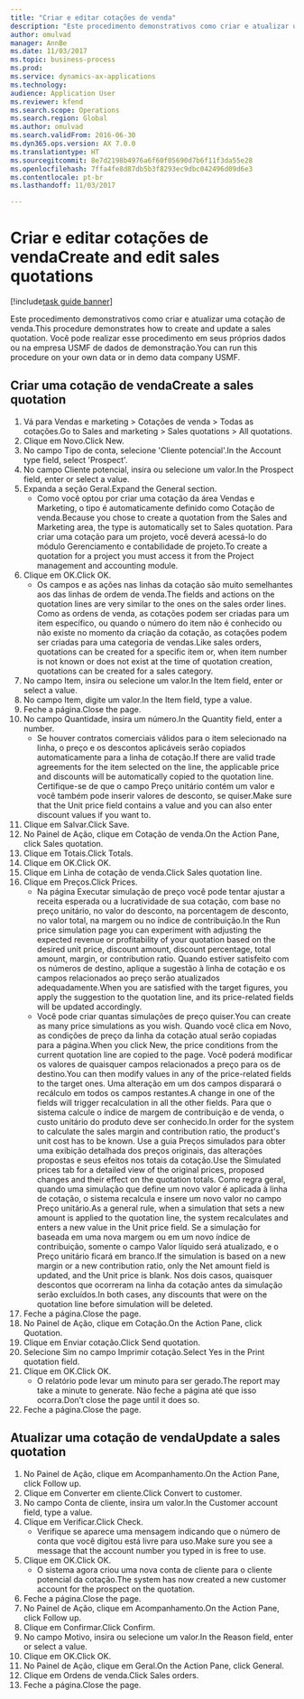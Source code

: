 ```yaml
--- 
title: "Criar e editar cotações de venda"
description: "Este procedimento demonstrativos como criar e atualizar uma cotação de venda."
author: omulvad
manager: AnnBe
ms.date: 11/03/2017
ms.topic: business-process
ms.prod: 
ms.service: dynamics-ax-applications
ms.technology: 
audience: Application User
ms.reviewer: kfend
ms.search.scope: Operations
ms.search.region: Global
ms.author: omulvad
ms.search.validFrom: 2016-06-30
ms.dyn365.ops.version: AX 7.0.0
ms.translationtype: HT
ms.sourcegitcommit: 8e7d2198b4976a6f60f05690d7b6f11f3da55e28
ms.openlocfilehash: 7ffa4fe8d87db5b3f8293ec9dbc042496d09d6e3
ms.contentlocale: pt-br
ms.lasthandoff: 11/03/2017

---
```

# <a name="create-and-edit-sales-quotations"></a><span data-ttu-id="5b783-103">Criar e editar cotações de venda</span><span class="sxs-lookup"><span data-stu-id="5b783-103">Create and edit sales quotations</span></span>

[!include[task guide banner](../../includes/task-guide-banner.md)]

<span data-ttu-id="5b783-104">Este procedimento demonstrativos como criar e atualizar uma cotação de venda.</span><span class="sxs-lookup"><span data-stu-id="5b783-104">This procedure demonstrates how to create and update a sales quotation.</span></span> <span data-ttu-id="5b783-105">Você pode realizar esse procedimento em seus próprios dados ou na empresa USMF de dados de demonstração.</span><span class="sxs-lookup"><span data-stu-id="5b783-105">You can run this procedure on your own data or in demo data company USMF.</span></span>


## <a name="create-a-sales-quotation"></a><span data-ttu-id="5b783-106">Criar uma cotação de venda</span><span class="sxs-lookup"><span data-stu-id="5b783-106">Create a sales quotation</span></span>
1. <span data-ttu-id="5b783-107">Vá para Vendas e marketing > Cotações de venda > Todas as cotações.</span><span class="sxs-lookup"><span data-stu-id="5b783-107">Go to Sales and marketing > Sales quotations > All quotations.</span></span>
2. <span data-ttu-id="5b783-108">Clique em Novo.</span><span class="sxs-lookup"><span data-stu-id="5b783-108">Click New.</span></span>
3. <span data-ttu-id="5b783-109">No campo Tipo de conta, selecione 'Cliente potencial'.</span><span class="sxs-lookup"><span data-stu-id="5b783-109">In the Account type field, select 'Prospect'.</span></span>
4. <span data-ttu-id="5b783-110">No campo Cliente potencial, insira ou selecione um valor.</span><span class="sxs-lookup"><span data-stu-id="5b783-110">In the Prospect field, enter or select a value.</span></span>
5. <span data-ttu-id="5b783-111">Expanda a seção Geral.</span><span class="sxs-lookup"><span data-stu-id="5b783-111">Expand the General section.</span></span>
    * <span data-ttu-id="5b783-112">Como você optou por criar uma cotação da área Vendas e Marketing, o tipo é automaticamente definido como Cotação de venda.</span><span class="sxs-lookup"><span data-stu-id="5b783-112">Because you chose to create a quotation from the Sales and Marketing area, the type is automatically set to Sales quotation.</span></span> <span data-ttu-id="5b783-113">Para criar uma cotação para um projeto, você deverá acessá-lo do módulo Gerenciamento e contabilidade de projeto.</span><span class="sxs-lookup"><span data-stu-id="5b783-113">To create a quotation for a project you must access it from the Project management and accounting module.</span></span>   
6. <span data-ttu-id="5b783-114">Clique em OK.</span><span class="sxs-lookup"><span data-stu-id="5b783-114">Click OK.</span></span>
    * <span data-ttu-id="5b783-115">Os campos e as ações nas linhas da cotação são muito semelhantes aos das linhas de ordem de venda.</span><span class="sxs-lookup"><span data-stu-id="5b783-115">The fields and actions on the quotation lines are very similar to the ones on the sales order lines.</span></span>   <span data-ttu-id="5b783-116">Como as ordens de venda, as cotações podem ser criadas para um item específico, ou quando o número do item não é conhecido ou não existe no momento da criação da cotação, as cotações podem ser criadas para uma categoria de vendas.</span><span class="sxs-lookup"><span data-stu-id="5b783-116">Like sales orders, quotations can be created for a specific item or, when item number is not known or does not exist at the time of quotation creation, quotations can be created for a sales category.</span></span>  
7. <span data-ttu-id="5b783-117">No campo Item, insira ou selecione um valor.</span><span class="sxs-lookup"><span data-stu-id="5b783-117">In the Item field, enter or select a value.</span></span>
8. <span data-ttu-id="5b783-118">No campo Item, digite um valor.</span><span class="sxs-lookup"><span data-stu-id="5b783-118">In the Item field, type a value.</span></span>
9. <span data-ttu-id="5b783-119">Feche a página.</span><span class="sxs-lookup"><span data-stu-id="5b783-119">Close the page.</span></span>
10. <span data-ttu-id="5b783-120">No campo Quantidade, insira um número.</span><span class="sxs-lookup"><span data-stu-id="5b783-120">In the Quantity field, enter a number.</span></span>
    * <span data-ttu-id="5b783-121">Se houver contratos comerciais válidos para o item selecionado na linha, o preço e os descontos aplicáveis serão copiados automaticamente para a linha de cotação.</span><span class="sxs-lookup"><span data-stu-id="5b783-121">If there are valid trade agreements for the item selected on the line, the applicable price and discounts will be automatically copied to the quotation line.</span></span> <span data-ttu-id="5b783-122">Certifique-se de que o campo Preço unitário contém um valor e você também pode inserir valores de desconto, se quiser.</span><span class="sxs-lookup"><span data-stu-id="5b783-122">Make sure that the Unit price field contains a value and you can also enter discount values if you want to.</span></span>  
11. <span data-ttu-id="5b783-123">Clique em Salvar.</span><span class="sxs-lookup"><span data-stu-id="5b783-123">Click Save.</span></span>
12. <span data-ttu-id="5b783-124">No Painel de Ação, clique em Cotação de venda.</span><span class="sxs-lookup"><span data-stu-id="5b783-124">On the Action Pane, click Sales quotation.</span></span>
13. <span data-ttu-id="5b783-125">Clique em Totais.</span><span class="sxs-lookup"><span data-stu-id="5b783-125">Click Totals.</span></span>
14. <span data-ttu-id="5b783-126">Clique em OK.</span><span class="sxs-lookup"><span data-stu-id="5b783-126">Click OK.</span></span>
15. <span data-ttu-id="5b783-127">Clique em Linha de cotação de venda.</span><span class="sxs-lookup"><span data-stu-id="5b783-127">Click Sales quotation line.</span></span>
16. <span data-ttu-id="5b783-128">Clique em Preços.</span><span class="sxs-lookup"><span data-stu-id="5b783-128">Click Prices.</span></span>
    * <span data-ttu-id="5b783-129">Na página Executar simulação de preço você pode tentar ajustar a receita esperada ou a lucratividade de sua cotação, com base no preço unitário, no valor do desconto, na porcentagem de desconto, no valor total, na margem ou no índice de contribuição.</span><span class="sxs-lookup"><span data-stu-id="5b783-129">In the Run price simulation page you can experiment with adjusting the expected revenue or profitability of your quotation based on the desired unit price, discount amount, discount percentage, total amount, margin, or contribution ratio.</span></span>   <span data-ttu-id="5b783-130">Quando estiver satisfeito com os números de destino, aplique a sugestão à linha de cotação e os campos relacionados ao preço serão atualizados adequadamente.</span><span class="sxs-lookup"><span data-stu-id="5b783-130">When you are satisfied with the target figures, you apply the suggestion to the quotation line, and its price-related fields will be updated accordingly.</span></span>  
    * <span data-ttu-id="5b783-131">Você pode criar quantas simulações de preço quiser.</span><span class="sxs-lookup"><span data-stu-id="5b783-131">You can create as many price simulations as you wish.</span></span> <span data-ttu-id="5b783-132">Quando você clica em Novo, as condições de preço da linha da cotação atual serão copiadas para a página.</span><span class="sxs-lookup"><span data-stu-id="5b783-132">When you click New, the price conditions from the current quotation line are copied to the page.</span></span> <span data-ttu-id="5b783-133">Você poderá modificar os valores de quaisquer campos relacionados a preço para os de destino.</span><span class="sxs-lookup"><span data-stu-id="5b783-133">You can then modify values in any of the price-related fields to the target ones.</span></span> <span data-ttu-id="5b783-134">Uma alteração em um dos campos disparará o recálculo em todos os campos restantes.</span><span class="sxs-lookup"><span data-stu-id="5b783-134">A change in one of the fields will trigger recalculation in all the other fields.</span></span> <span data-ttu-id="5b783-135">Para que o sistema calcule o índice de margem de contribuição e de venda, o custo unitário do produto deve ser conhecido.</span><span class="sxs-lookup"><span data-stu-id="5b783-135">In order for the system to calculate the sales margin and contribution ratio, the product's unit cost has to be known.</span></span> <span data-ttu-id="5b783-136">Use a guia Preços simulados para obter uma exibição detalhada dos preços originais, das alterações propostas e seus efeitos nos totais da cotação.</span><span class="sxs-lookup"><span data-stu-id="5b783-136">Use the Simulated prices tab for a detailed view of the original prices, proposed changes and their effect on the quotation totals.</span></span>   <span data-ttu-id="5b783-137">Como regra geral, quando uma simulação que define um novo valor é aplicada à linha de cotação, o sistema recalcula e insere um novo valor no campo Preço unitário.</span><span class="sxs-lookup"><span data-stu-id="5b783-137">As a general rule, when a simulation that sets a new amount is applied to the quotation line, the system recalculates and enters a new value in the Unit price field.</span></span> <span data-ttu-id="5b783-138">Se a simulação for baseada em uma nova margem ou em um novo índice de contribuição, somente o campo Valor líquido será atualizado, e o Preço unitário ficará em branco.</span><span class="sxs-lookup"><span data-stu-id="5b783-138">If the simulation is based on a new margin or a new contribution ratio, only the Net amount field is updated, and the Unit price is blank.</span></span> <span data-ttu-id="5b783-139">Nos dois casos, quaisquer descontos que ocorreram na linha da cotação antes da simulação serão excluídos.</span><span class="sxs-lookup"><span data-stu-id="5b783-139">In both cases, any discounts that were on the quotation line before simulation will be deleted.</span></span>  
17. <span data-ttu-id="5b783-140">Feche a página.</span><span class="sxs-lookup"><span data-stu-id="5b783-140">Close the page.</span></span>
18. <span data-ttu-id="5b783-141">No Painel de Ação, clique em Cotação.</span><span class="sxs-lookup"><span data-stu-id="5b783-141">On the Action Pane, click Quotation.</span></span>
19. <span data-ttu-id="5b783-142">Clique em Enviar cotação.</span><span class="sxs-lookup"><span data-stu-id="5b783-142">Click Send quotation.</span></span>
20. <span data-ttu-id="5b783-143">Selecione Sim no campo Imprimir cotação.</span><span class="sxs-lookup"><span data-stu-id="5b783-143">Select Yes in the Print quotation field.</span></span>
21. <span data-ttu-id="5b783-144">Clique em OK.</span><span class="sxs-lookup"><span data-stu-id="5b783-144">Click OK.</span></span>
    * <span data-ttu-id="5b783-145">O relatório pode levar um minuto para ser gerado.</span><span class="sxs-lookup"><span data-stu-id="5b783-145">The report may take a minute to generate.</span></span> <span data-ttu-id="5b783-146">Não feche a página até que isso ocorra.</span><span class="sxs-lookup"><span data-stu-id="5b783-146">Don’t close the page until it does so.</span></span>  
22. <span data-ttu-id="5b783-147">Feche a página.</span><span class="sxs-lookup"><span data-stu-id="5b783-147">Close the page.</span></span>

## <a name="update-a-sales-quotation"></a><span data-ttu-id="5b783-148">Atualizar uma cotação de venda</span><span class="sxs-lookup"><span data-stu-id="5b783-148">Update a sales quotation</span></span>
1. <span data-ttu-id="5b783-149">No Painel de Ação, clique em Acompanhamento.</span><span class="sxs-lookup"><span data-stu-id="5b783-149">On the Action Pane, click Follow up.</span></span>
2. <span data-ttu-id="5b783-150">Clique em Converter em cliente.</span><span class="sxs-lookup"><span data-stu-id="5b783-150">Click Convert to customer.</span></span>
3. <span data-ttu-id="5b783-151">No campo Conta de cliente, insira um valor.</span><span class="sxs-lookup"><span data-stu-id="5b783-151">In the Customer account field, type a value.</span></span>
4. <span data-ttu-id="5b783-152">Clique em Verificar.</span><span class="sxs-lookup"><span data-stu-id="5b783-152">Click Check.</span></span>
    * <span data-ttu-id="5b783-153">Verifique se aparece uma mensagem indicando que o número de conta que você digitou está livre para uso.</span><span class="sxs-lookup"><span data-stu-id="5b783-153">Make sure you see a message that the account number you typed in is free to use.</span></span>  
5. <span data-ttu-id="5b783-154">Clique em OK.</span><span class="sxs-lookup"><span data-stu-id="5b783-154">Click OK.</span></span>
    * <span data-ttu-id="5b783-155">O sistema agora criou uma nova conta de cliente para o cliente potencial da cotação.</span><span class="sxs-lookup"><span data-stu-id="5b783-155">The system has now created a new customer account for the prospect on the quotation.</span></span>  
6. <span data-ttu-id="5b783-156">Feche a página.</span><span class="sxs-lookup"><span data-stu-id="5b783-156">Close the page.</span></span>
7. <span data-ttu-id="5b783-157">No Painel de Ação, clique em Acompanhamento.</span><span class="sxs-lookup"><span data-stu-id="5b783-157">On the Action Pane, click Follow up.</span></span>
8. <span data-ttu-id="5b783-158">Clique em Confirmar.</span><span class="sxs-lookup"><span data-stu-id="5b783-158">Click Confirm.</span></span>
9. <span data-ttu-id="5b783-159">No campo Motivo, insira ou selecione um valor.</span><span class="sxs-lookup"><span data-stu-id="5b783-159">In the Reason field, enter or select a value.</span></span>
10. <span data-ttu-id="5b783-160">Clique em OK.</span><span class="sxs-lookup"><span data-stu-id="5b783-160">Click OK.</span></span>
11. <span data-ttu-id="5b783-161">No Painel de Ação, clique em Geral.</span><span class="sxs-lookup"><span data-stu-id="5b783-161">On the Action Pane, click General.</span></span>
12. <span data-ttu-id="5b783-162">Clique em Ordens de venda.</span><span class="sxs-lookup"><span data-stu-id="5b783-162">Click Sales orders.</span></span>
13. <span data-ttu-id="5b783-163">Feche a página.</span><span class="sxs-lookup"><span data-stu-id="5b783-163">Close the page.</span></span>


